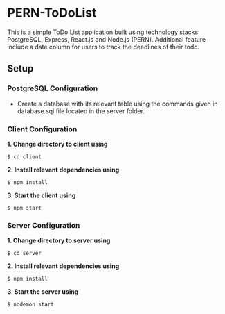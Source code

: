 # PERN-ToDoList
This is a simple ToDo List application built using technology stacks PostgreSQL, Express, React.js and Node.js (PERN). Additional feature include a
date column for users to track the deadlines of their todo.

## Setup

### PostgreSQL Configuration
* Create a database with its relevant table using the commands given in database.sql file located in the server folder.

### Client Configuration
**1. Change directory to client using**
```
$ cd client
```
**2. Install relevant dependencies using**
```
$ npm install
```
**3. Start the client using**
```
$ npm start
```

### Server Configuration
**1. Change directory to server using**
```
$ cd server
```
**2. Install relevant dependencies using**
```
$ npm install
```
**3. Start the server using**
```
$ nodemon start
```


